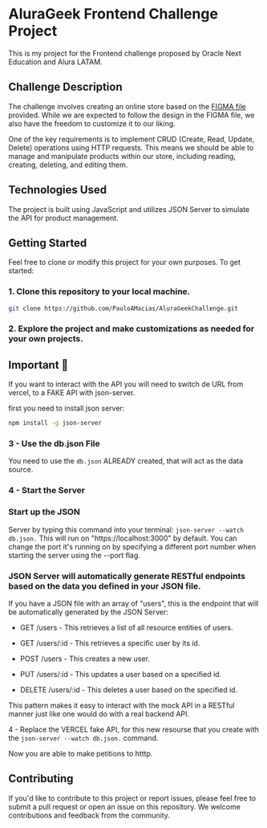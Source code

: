 

# AluraGeek Frontend Challenge Project

This is my project for the Frontend challenge proposed by Oracle Next Education and Alura LATAM.

## Challenge Description

The challenge involves creating an online store based on the [FIGMA file](https://www.figma.com/file/AB8pEp5K7lo7xUYjQwdfYA/AluraGeek-(Copy)?type=design&node-id=0%3A1&mode=design&t=PGhF0WdsaFdfVfJV-1) provided. While we are expected to follow the design in the FIGMA file, we also have the freedom to customize it to our liking.

One of the key requirements is to implement CRUD (Create, Read, Update, Delete) operations using HTTP requests. This means we should be able to manage and manipulate products within our store, including reading, creating, deleting, and editing them.

## Technologies Used

The project is built using JavaScript and utilizes JSON Server to simulate the API for product management.


## Getting Started

Feel free to clone or modify this project for your own purposes. To get started:

### 1. Clone this repository to your local machine.

   ```bash
   git clone https://github.com/PauloAMacias/AluraGeekChallenge.git
   ```

### 2. Explore the project and make customizations as needed for your own projects.

## Important 🦉

If you want to interact with the API you will need to switch de URL from vercel, to a FAKE API with json-server. 

first you need to install json server:

```bash
npm install -g json-server
```

### 3 - Use the db.json File
You need to use the ```db.json``` ALREADY created, that will act as the data source.  

### 4 - Start the Server

### Start up the JSON 

Server by typing this command into your terminal: ```json-server --watch db.json.``` This will run on "https://localhost:3000" by default. You can change the port it's running on by specifying a different port number when starting the server using the --port flag.

### JSON Server will automatically generate RESTful endpoints based on the data you defined in your JSON file.

If you have a JSON file with an array of "users", this is the endpoint that will be automatically generated by the JSON Server:

- GET  /users - This retrieves a list of all resource entities of users.

- GET /users/:id - This retrieves a specific user by its id.

- POST /users - This creates a new user.

- PUT /users/:id - This updates a user based on a specified id.

- DELETE /users/:id - This deletes a user based on the specified id.

This pattern makes it easy to interact with the mock API in a RESTful manner just like one would do with a real backend API.

4 - Replace the VERCEL fake API, for this new resourse that you create with the ```json-server --watch db.json.``` command. 

Now you are able to make petitions to htttp. 



## Contributing

If you'd like to contribute to this project or report issues, please feel free to submit a pull request or open an issue on this repository. We welcome contributions and feedback from the community.




